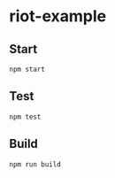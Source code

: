 # riot-example



## Start

```
npm start
```

## Test

```
npm test
```

## Build

```
npm run build
```